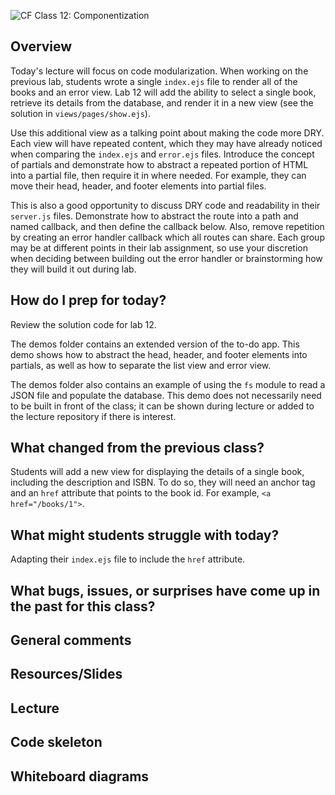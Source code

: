![CF](https://i.imgur.com/7v5ASc8.png) Class 12: Componentization

## Overview

Today's lecture will focus on code modularization. When working on the previous lab, students wrote a single `index.ejs` file to render all of the books and an error view. Lab 12 will add the ability to select a single book, retrieve its details from the database, and render it in a new view (see the solution in `views/pages/show.ejs`).

Use this additional view as a talking point about making the code more DRY. Each view will have repeated content, which they may have already noticed when comparing the `index.ejs` and `error.ejs` files. Introduce the concept of partials and demonstrate how to abstract a repeated portion of HTML into a partial file, then require it in where needed. For example, they can move their head, header, and footer elements into partial files.

This is also a good opportunity to discuss DRY code and readability in their `server.js` files. Demonstrate how to abstract the route into a path and named callback, and then define the callback below. Also, remove repetition by creating an error handler callback which all routes can share. Each group may be at different points in their lab assignment, so use your discretion when deciding between building out the error handler or brainstorming how they will build it out during lab.

## How do I prep for today?

Review the solution code for lab 12. 

The demos folder contains an extended version of the to-do app. This demo shows how to abstract the head, header, and footer elements into partials, as well as how to separate the list view and error view.

The demos folder also contains an example of using the `fs` module to read a JSON file and populate the database. This demo does not necessarily need to be built in front of the class; it can be shown during lecture or added to the lecture repository if there is interest.

## What changed from the previous class?

Students will add a new view for displaying the details of a single book, including the description and ISBN. To do so, they will need an anchor tag and an `href` attribute that points to the book id. For example, `<a href="/books/1">`.

## What might students struggle with today?

Adapting their `index.ejs` file to include the `href` attribute.

## What bugs, issues, or surprises have come up in the past for this class?

## General comments

## Resources/Slides

## Lecture

## Code skeleton

## Whiteboard diagrams
